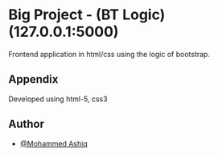 # Big Project - (BT Logic) (127.0.0.1:5000)

Frontend application in html/css using the logic of bootstrap.

## Appendix

Developed using html-5, css3



## Author

- [@Mohammed Ashiq](https://github.com/mohammedashiqs)

